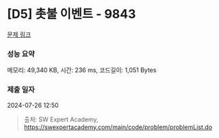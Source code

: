 # [D5] 촛불 이벤트 - 9843 

[문제 링크](https://swexpertacademy.com/main/code/problem/problemDetail.do?contestProbId=AXGBKzuaPOoDFAXR) 

### 성능 요약

메모리: 49,340 KB, 시간: 236 ms, 코드길이: 1,051 Bytes

### 제출 일자

2024-07-26 12:50



> 출처: SW Expert Academy, https://swexpertacademy.com/main/code/problem/problemList.do